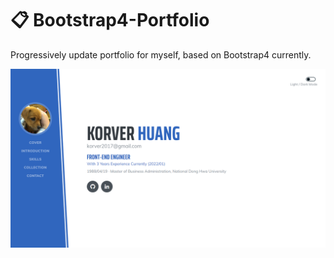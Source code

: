 # 📋 Bootstrap4-Portfolio

Progressively update portfolio for myself, based on Bootstrap4 currently.

![portfolio](./images/portfolio.png)
